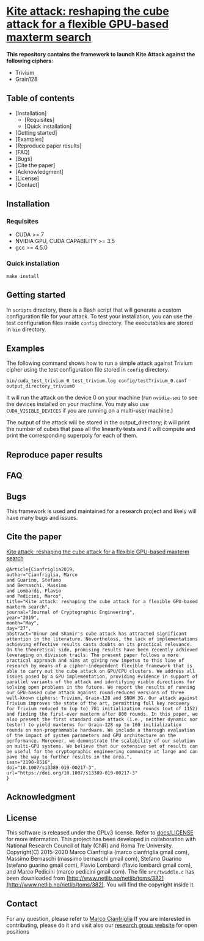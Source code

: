 # [Kite attack: reshaping the cube attack for a flexible GPU-based maxterm search](https://doi.org/10.1007/s13389-019-00217-3)

**This repository contains the framework to launch Kite Attack against the following ciphers**:
 - Trivium
 - Grain128

## Table of contents
- [Installation]
    * [Requisites]
    * [Quick installation]
- [Getting started]
- [Examples]
- [Reproduce paper results]
- [FAQ]
- [Bugs]
- [Cite the paper]
- [Acknowledgment]
- [License]
- [Contact]

## Installation

### Requisites
- CUDA >= 7
- NVIDIA GPU, CUDA CAPABILITY >= 3.5
- gcc >= 4.5.0

### Quick installation
```make install```

## Getting started
In ```scripts``` directory, there is a Bash script that will generate a custom configuration file for your attack.
To test your installation, you can use the test configuration files inside ```config``` directory.
The executables are stored in ```bin``` directory.
## Examples
The following command shows how to run a simple attack against Trivium cipher using the test configuration file stored in ```config``` directory.

```bin/cuda_test_trivium 0 test_trivium.log config/testTrivium_0.conf output_directory_trivium0 ```

It will run the attack on the device 0 on your machine (run ```nvidia-smi``` to see the devices installed on your machine. You may also use ```CUDA_VISIBLE_DEVICES``` if you are running on a multi-user machine.) 

The output of the attack will be stored in the output_directory; it will print the number of cubes that pass all the linearity tests and it will compute and print the corresponding superpoly for each of them.
## Reproduce paper results

## FAQ

## Bugs
This framework is used and maintained for a research project and likely will have many bugs and issues.


## Cite the paper
[Kite attack: reshaping the cube attack for a flexible GPU-based maxterm search](https://doi.org/10.1007/s13389-019-00217-3)
```
@Article{Cianfriglia2019,
author="Cianfriglia, Marco
and Guarino, Stefano
and Bernaschi, Massimo
and Lombardi, Flavio
and Pedicini, Marco",
title="Kite attack: reshaping the cube attack for a flexible GPU-based maxterm search",
journal="Journal of Cryptographic Engineering",
year="2019",
month="May",
day="27",
abstract="Dinur and Shamir's cube attack has attracted significant attention in the literature. Nevertheless, the lack of implementations achieving effective results casts doubts on its practical relevance. On the theoretical side, promising results have been recently achieved leveraging on division trails. The present paper follows a more practical approach and aims at giving new impetus to this line of research by means of a cipher-independent flexible framework that is able to carry out the cube attack on GPU/CPU clusters. We address all issues posed by a GPU implementation, providing evidence in support of parallel variants of the attack and identifying viable directions for solving open problems in the future. We report the results of running our GPU-based cube attack against round-reduced versions of three well-known ciphers: Trivium, Grain-128 and SNOW 3G. Our attack against Trivium improves the state of the art, permitting full key recovery for Trivium reduced to (up to) 781 initialization rounds (out of 1152) and finding the first-ever maxterm after 800 rounds. In this paper, we also present the first standard cube attack (i.e., neither dynamic nor tester) to yield maxterms for Grain-128 up to 160 initialization rounds on non-programmable hardware. We include a thorough evaluation of the impact of system parameters and GPU architecture on the performance. Moreover, we demonstrate the scalability of our solution on multi-GPU systems. We believe that our extensive set of results can be useful for the cryptographic engineering community at large and can pave the way to further results in the area.",
issn="2190-8516",
doi="10.1007/s13389-019-00217-3",
url="https://doi.org/10.1007/s13389-019-00217-3"
}                                  
```

## Acknowledgment

## License
This software is released under the GPLv3 license.
Refer to [docs/LICENSE](docs/LICENSE) for more information.
This project has been developed in collaboration with National Research Council of Italy (CNR) and Roma Tre University.
Copyright(C) 2015-2020 Marco Cianfriglia (marco <DOT> cianfriglia <AT> gmail <DOT> com), Massimo Bernaschi (massimo <DOT> bernaschi <AT> gmail <DOT> com),
Stefano Guarino (stefano <DOT> guarino <AT> gmail <DOT> com), Flavio Lombardi (flavio <DOT> lombardi <AT> gmail <DOT> com), and Marco Pedicini (marco <DOT> pedicini <AT> gmail <DOT> com).
The file ```src/twiddle.c``` has been downloaded from [http://www.netlib.no/netlib/toms/382](http://www.netlib.no/netlib/toms/382). You will 
find the copyright inside it.
## Contact
For any question, please refer to [Marco Cianfriglia](mailto:marco<DOT>cianfriglia<AT>gmail<DOT>com)
If you are interested in contributing, please do it and visit also our [research group website](https://www.cranic.it) for open positions
